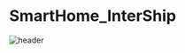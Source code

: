 # SmartHome_InterShip

![header](https://capsule-render.vercel.app/api?type=wave&color=auto&height=300&section=header&text=capsule%20render&fontSize=90)
